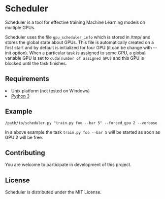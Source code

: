 # **Scheduler**

Scheduler is a tool for effective training Machine Learning models on multiple GPUs. 

Scheduler uses the file `gpu_scheduler_info` which is stored in /tmp/ and stores the global state about GPUs. This file is automatically created on a first start and by default is initialized for four GPU (it can be change with --init option). When a particular task is assigned to some GPU, a global variable GPU is set to `cuda[number of assigned GPU]` and this GPU is blocked until the task finishes.

## Requirements

</ul>
<li>Unix platform (not tested on Windows)</li>
<li><a href="https://www.python.org/">Python 3</a></li>
</ul>

## Example 

```
/path/to/scheduler.py "train.py foo --bar 5" --forced_gpu 2 --verbose
```
In a above example the task `train.py foo --bar 5` will be started as soon as GPU 2 will be free. 

## Contributing
You are welcome to participate in development of this project.

## License
Scheduler is distributed under the MIT License. 
